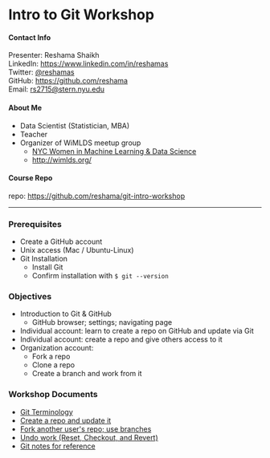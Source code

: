 # Intro to Git Workshop

#### Contact Info
Presenter:  Reshama Shaikh  
LinkedIn:  https://www.linkedin.com/in/reshamas   
Twitter:  [@reshamas](https://twitter.com/reshamas)  
GitHub:  https://github.com/reshama  
Email:   rs2715@stern.nyu.edu  

#### About Me
* Data Scientist (Statistician, MBA)
* Teacher
* Organizer of WiMLDS meetup group
     - [NYC Women in Machine Learning & Data Science](http://www.meetup.com/NYC-Women-in-Machine-Learning-Data-Science/)
     - http://wimlds.org/

#### Course Repo
repo:  https://github.com/reshama/git-intro-workshop  

---

### Prerequisites
* Create a GitHub account
* Unix access (Mac / Ubuntu-Linux)
* Git Installation
  - Install Git
  - Confirm installation with `$ git --version`

### Objectives
* Introduction to Git & GitHub
     * GitHub browser; settings; navigating page
* Individual account:  learn to create a repo on GitHub and update via Git
* Individual account:  create a repo and give others access to it
* Organization account:  
     - Fork a repo
     - Clone a repo 
     - Create a branch and work from it 

### Workshop Documents
- [Git Terminology](git_0_intro.md)
- [Create a repo and update it](git_1_create_repo_update.md)
- [Fork another user's repo; use branches](git_2_fork_branch.md)
- [Undo work (Reset, Checkout, and Revert)](git_3_undo_work.md)
- [Git notes for reference](git_4_reference_notes.md)
